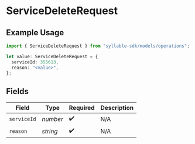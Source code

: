 # ServiceDeleteRequest

## Example Usage

```typescript
import { ServiceDeleteRequest } from "syllable-sdk/models/operations";

let value: ServiceDeleteRequest = {
  serviceId: 355613,
  reason: "<value>",
};
```

## Fields

| Field              | Type               | Required           | Description        |
| ------------------ | ------------------ | ------------------ | ------------------ |
| `serviceId`        | *number*           | :heavy_check_mark: | N/A                |
| `reason`           | *string*           | :heavy_check_mark: | N/A                |